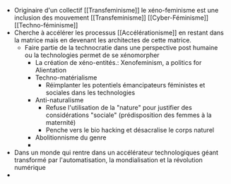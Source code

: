 - Originaire d'un collectif [[Transfeminisme]] le xéno-feminisme est une inclusion des mouvement [[Transfeminisme]] [[Cyber-Féminisme]] [[Techno-féminisme]]
- Cherche à accélérer les processus [[Accélérationisme]] en restant dans la matrice mais en devenant les architectes de cette matrice.
	- Faire partie de la technocratie dans une perspective post humaine ou la technologies permet de se xénomorpher
		- La création de xéno-entités.: Xenofeminism, a politics for Alientation
		- Techno-matérialisme
			- Réimplanter les potentiels émancipateurs féministes et sociales dans les technologies
		- Anti-naturalisme
			- Refuse l'utilisation de la "nature" pour justifier des considérations "sociale" (prédisposition des femmes à la maternité)
			- Penche vers le bio hacking et désacralise le corps naturel
		- Abolitionnisme du genre
		-
- Dans un monde qui rentre dans un accélérateur technologiques géant transformé par l'automatisation, la mondialisation et la révolution numérique
-